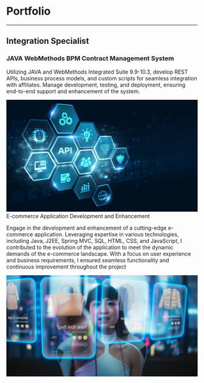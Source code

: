 # Portfolio
---
## Integration Specialist

### JAVA WebMethods BPM Contract Management System

Utilizing JAVA and WebMethods Integrated Suite 9.9-10.3, develop REST APIs, business process models, and custom scripts for seamless integration with affiliates. Manage development, testing, and deployment, ensuring end-to-end support and enhancement of the system.
<center><img src="assets/img/application_integration.jpg"/></center

## E-commerce Application Development and Enhancement

Engage in the development and enhancement of a cutting-edge e-commerce application. Leveraging expertise in various technologies, including Java, J2EE, Spring MVC, SQL, HTML, CSS, and JavaScript, I contributed to the evolution of the application to meet the dynamic demands of the e-commerce landscape. With a focus on user experience and business requirements, I ensured seamless functionality and continuous improvement throughout the project
<center><img src="assets/img/ecommerce.jpg"/></center